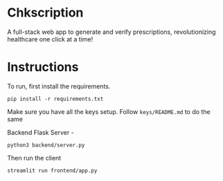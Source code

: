 # Chkscription
A full-stack web app to generate and verify prescriptions, revolutionizing healthcare one click at a time!

# Instructions
To run, first install the requirements.
```
pip install -r requirements.txt
```

Make sure you have all the keys setup. Follow `keys/README.md` to do the same
 
 
Backend Flask Server - 
```
python3 backend/server.py
```

Then run the client
```
streamlit run frontend/app.py
```

